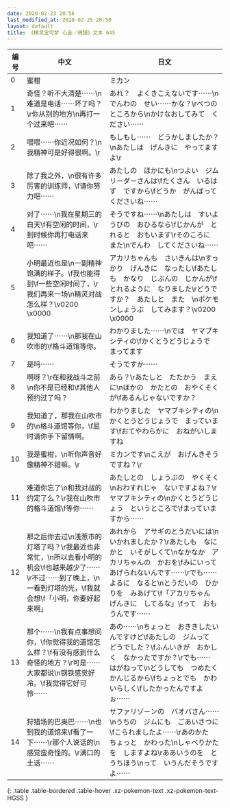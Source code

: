```yaml
---
date: 2020-02-23 20:56
last_modified_at: 2020-02-25 20:50
layout: default
title: 《精灵宝可梦 心金／魂银》文本 645
---
```

| 编号 | 中文 | 日文 |
| ---- | ---- | ---- |
| 0 | 蜜柑 | ミカン |
| 1 | 奇怪？听不大清楚⋯⋯\n难道是电话⋯⋯坏了吗？\r你从别的地方\n再打一个过来吧⋯⋯ | あれ？　よくきこえないです⋯⋯\nでんわの　せい⋯⋯かな？\rべつの　ところから\nかけなおしてみて　ください⋯⋯ |
| 2 | 喂喂⋯⋯你近况如何？\n我精神可是好得很啊。\r | もしもし⋯⋯　どうかしましたか？\nあたしは　げんきに　やってますよ\r |
| 3 | 除了我之外，\n很有许多厉害的训练师，\f请你努力吧⋯⋯ | あたしの　ほかにも\nつよい　ジムリ－ダ－さんは\fたくさん　いるはず　ですから\fどうか　がんばってくださいね⋯⋯ |
| 4 | 对了⋯⋯\n我在星期三的白天\f有空闲的时间，\r到时候你再打电话来吧⋯⋯ | そうですね⋯⋯\nあたしは　すいようびの　おひるなら\fじかんが　とれると　おもいます\rそのころに　また\nでんわ　してくださいね⋯⋯ |
| 5 | 小明最近也是\n一副精神饱满的样子。\f我也能得到\f一些空闲时间了，\r我们再来一场\n精灵对战怎么样？\v0200　\x0000 | アカリちゃんも　さいきんは\nすっかり　げんきに　なったし\fあたしも　かなり　じぶんの　じかんが\fとれるように　なりました\rどうですか？　あたしと　また　\nポケモンしょうぶ　してみます？\v0200　\x0000 |
| 6 | 我知道了⋯⋯\n那我在山吹市的\f格斗道馆等你。 | わかりました⋯⋯\nでは　ヤマブキシティの\fかくとうどうじょうで　まってます |
| 7 | 是吗⋯⋯ | そうですか⋯⋯ |
| 8 | 啊呀？\r在和我战斗之前\n你不是已经和\f其他人预约过了吗？ | あら？\rあたしと　たたかう　まえに\nほかの　かたとの　おやくそくが\fあるんじゃないですか？ |
| 9 | 我知道了，那我在山吹市的\n格斗道馆等你，\f屈时请你手下留情啊。 | わかりました　ヤマブキシティの\nかくとうどうじょうで　まっています\fおてやわらかに　おねがいしますね |
| 10 | 我是蜜柑，\n听你声音好像精神不错嘛。\r | ミカンです\nこえが　おげんきそう　ですね？\r |
| 11 | 难道你忘了\n和我对战的约定了么？\r我在山吹市的格斗道馆\f等你⋯⋯ | あたしとの　しょうぶの　やくそく\nおわすれじゃ　ないですよね？\rヤマブキシティの\nかくとうどうじょう　というところで\fまっていますから⋯⋯ |
| 12 | 那之后你去过\n浅葱市的灯塔了吗？\r我最近也非常忙，\n所以去看小明的机会\f也越来越少了⋯⋯\r不过⋯⋯到了晚上，\n一看到灯塔的光，\f我就会想\f「小明，你要好起来啊」 | あれから　アサギのとうだいには\nいかれましたか？\rあたしも　なにかと　いそがしくて\nなかなか　アカリちゃんの　かおを\fみにいって　あげられないんです⋯⋯\rでも⋯⋯　よるに　なると\nとうだいの　ひかりを　みあげて\f「アカリちゃん　げんきに　してるな」\fって　おもうんです⋯⋯ |
| 13 | 那个⋯⋯\n我有点事想问你，\f你觉得我的道馆怎么样？\f有没有感到什么奇怪的地方？\r可是⋯⋯大家都说\n钢铁感觉好冷。\f我觉得它好可怜⋯⋯ | あの⋯⋯\nちょっと　おききしたいんですけど\fあたしの　ジムって　どうでした？\fふんいきが　おかしく　なかったですか？\rでも⋯⋯　はがねって\nどうしても　つめたく　かんじるから\fちょっとでも　かわいらしく\fしたかったんですよぉ⋯⋯ |
| 14 | 狩猎场的巴奥巴⋯⋯\n也到我的道馆来\f看了一下⋯⋯\r那个人说话的\n感觉蛮奇怪的。\r满口的土话⋯⋯ | サファリゾ－ンの　バオバさん⋯⋯\nうちの　ジムにも　ごあいさつに\fこられましたよ⋯⋯\rあのかた　ちょっと　かわった\nしゃべりかたを　しますよね\rああいうのを　とうちほう\nって　いうんだそうですよ⋯⋯ |
{: .table .table-bordered .table-hover .xz-pokemon-text .xz-pokemon-text-HGSS }